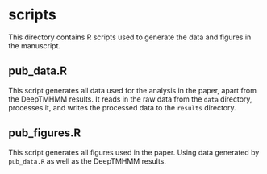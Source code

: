 # scripts

This directory contains R scripts used to generate the data and figures in the manuscript.

## pub_data.R

This script generates all data used for the analysis in the paper, apart from the DeepTMHMM results. It reads in the raw data from the `data` directory, processes it, and writes the processed data to the `results` directory.

## pub_figures.R

This script generates all figures used in the paper. Using data generated by `pub_data.R` as well as the DeepTMHMM results.